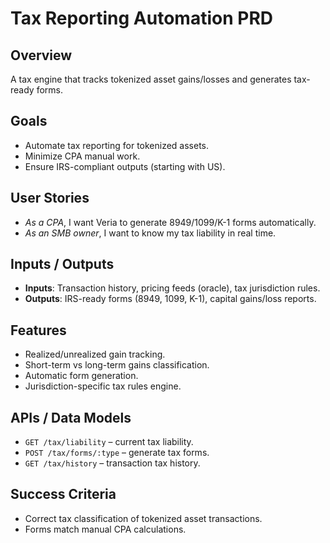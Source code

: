 # Tax Reporting Automation PRD

## Overview
A tax engine that tracks tokenized asset gains/losses and generates tax-ready forms.

## Goals
- Automate tax reporting for tokenized assets.  
- Minimize CPA manual work.  
- Ensure IRS-compliant outputs (starting with US).  

## User Stories
- *As a CPA*, I want Veria to generate 8949/1099/K-1 forms automatically.  
- *As an SMB owner*, I want to know my tax liability in real time.  

## Inputs / Outputs
- **Inputs**: Transaction history, pricing feeds (oracle), tax jurisdiction rules.  
- **Outputs**: IRS-ready forms (8949, 1099, K-1), capital gains/loss reports.  

## Features
- Realized/unrealized gain tracking.  
- Short-term vs long-term gains classification.  
- Automatic form generation.  
- Jurisdiction-specific tax rules engine.  

## APIs / Data Models
- `GET /tax/liability` – current tax liability.  
- `POST /tax/forms/:type` – generate tax forms.  
- `GET /tax/history` – transaction tax history.  

## Success Criteria
- Correct tax classification of tokenized asset transactions.  
- Forms match manual CPA calculations.  
